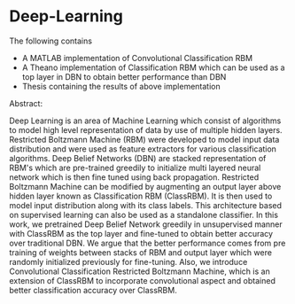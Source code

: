# Deep-Learning

The following contains
 - A MATLAB implementation of Convolutional Classification RBM
 - A Theano implementation of Classification RBM which can be used as 
   a top layer in DBN to obtain better performance than DBN
 - Thesis containing the results of above implementation

Abstract:

Deep Learning is an area of Machine Learning which consist of algorithms to model high level representation of data by use of multiple hidden layers. Restricted Boltzmann Machine (RBM) were developed to model input data distribution and were used as feature extractors for various classification algorithms. Deep Belief Networks (DBN) are stacked representation of RBM's which are pre-trained greedily to initialize multi layered neural network which is then fine tuned using back propagation.
Restricted Boltzmann Machine can be modified by augmenting an output layer above hidden layer known as Classification RBM (ClassRBM). It is then used to model input distribution along with its class labels. This architecture based on supervised learning can also be used as a standalone classifier. In this work, we pretrained Deep Belief Network greedily in unsupervised manner with ClassRBM as the top layer and fine-tuned to obtain better accuracy over traditional DBN. We argue that the better performance comes from pre training of weights between stacks of RBM and output layer which were randomly initialized previously for fine-tuning. Also, we introduce Convolutional Classification Restricted Boltzmann Machine, which is an extension of ClassRBM to  incorporate convolutional aspect and obtained better classification accuracy over ClassRBM.

